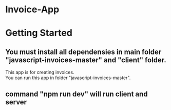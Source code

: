 # Invoice-App

# Getting Started
## You must install all dependensies in main folder "javascript-invoices-master" and "client" folder.
This app is for creating invoices.<br/>
You can run this app in folder "javascript-invoices-master".<br/> 
## command "npm run dev" will run client and server
